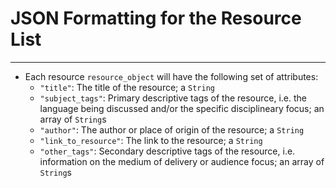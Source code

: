 # JSON Formatting for the Resource List
***
- Each resource `resource_object` will have the following set of attributes:
  - `"title"`: The title of the resource; a `String`
  - `"subject_tags"`: Primary descriptive tags of the resource, i.e. the language being discussed and/or the specific disciplineary focus; an array of `String`s
  - `"author"`: The author or place of origin of the resource; a `String`
  - `"link_to_resource"`: The link to the resource; a `String`
  - `"other_tags"`: Secondary descriptive tags of the resource, i.e. information on the medium of delivery or audience focus; an array of `String`s